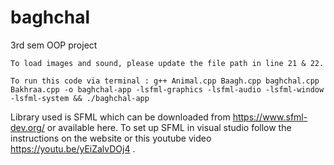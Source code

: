 # baghchal
3rd sem OOP project

    To load images and sound, please update the file path in line 21 & 22.

    To run this code via terminal : g++ Animal.cpp Baagh.cpp baghchal.cpp Bakhraa.cpp -o baghchal-app -lsfml-graphics -lsfml-audio -lsfml-window -lsfml-system && ./baghchal-app

Library used is SFML which can be downloaded from https://www.sfml-dev.org/ or available here.
To set up SFML in visual studio follow the instructions on the website or this youtube video https://youtu.be/yEiZalvDOj4 .
